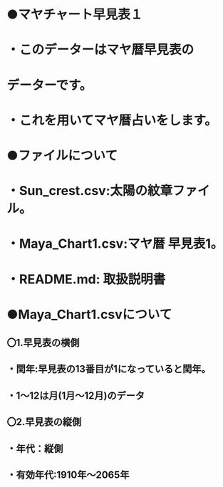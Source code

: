 # ●マヤチャート早見表１

# ・このデーターはマヤ暦早見表の
# データーです。

# ・これを用いてマヤ暦占いをします。

# ●ファイルについて

# ・Sun_crest.csv:太陽の紋章ファイル。
# ・Maya_Chart1.csv:マヤ暦 早見表1。
# ・README.md: 取扱説明書

# ●Maya_Chart1.csvについて

## 〇1.早見表の横側
## ・閏年:早見表の13番目が1になっていると閏年。
## ・1～12は月(1月～12月)のデータ

## 〇2.早見表の縦側
## ・年代：縦側
## ・有効年代:1910年～2065年



